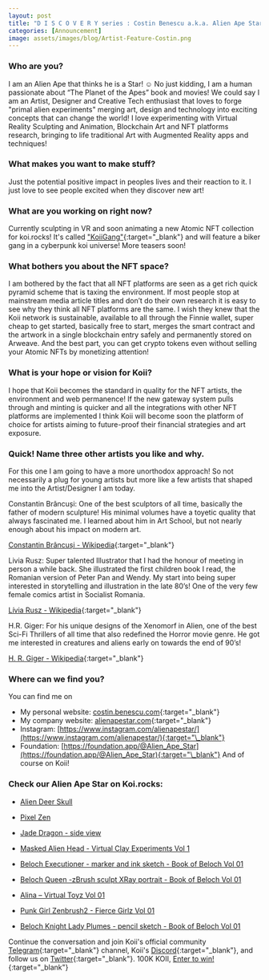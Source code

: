 ```yaml
---
layout: post
title: "D I S C O V E R Y series : Costin Benescu a.k.a. Alien Ape Star"
categories: [Announcement]
image: assets/images/blog/Artist-Feature-Costin.png
---
```


### Who are you?

I am an Alien Ape that thinks he is a Star! ☺ No just kidding, I am a human passionate about “The Planet of the Apes” book and movies! We could say I am an Artist, Designer and Creative Tech enthusiast that loves to forge "primal alien experiments" merging art, design and technology into exciting concepts that can change the world! I love experimenting with Virtual Reality Sculpting and Animation, Blockchain Art and NFT platforms research, bringing to life traditional Art with Augmented Reality apps and techniques!

### What makes you want to make stuff?

Just the potential positive impact in peoples lives and their reaction to it.
I just love to see people excited when they discover new art!

### What are you working on right now?

Currently sculpting in VR and soon animating a new Atomic NFT collection for koi.rocks! It's called ["KoiiGang"](https://koii.live/Kd8amLQAwDWgeDhwUJAgb-BwuqvkIN5LQKspMkh9Azw.html){:target="\_blank"} and will feature a biker gang in a cyberpunk koi universe! More teasers soon!

### What bothers you about the NFT space?

I am bothered by the fact that all NFT platforms are seen as a get rich quick pyramid scheme that is taxing the environment. If most people stop at mainstream media article titles and don’t do their own research it is easy to see why they think all NFT platforms are the same. I wish they knew that the Koii network is sustainable, available to all through the Finnie wallet, super cheap to get started, basically free to start, merges the smart contract and the artwork in a single blockchain entry safely and permanently stored on Arweave. And the best part, you can get crypto tokens even without selling your Atomic NFTs by monetizing attention!

### What is your hope or vision for Koii?

I hope that Koii becomes the standard in quality for the NFT artists, the environment and web permanence! If the new gateway system pulls through and minting is quicker and all the integrations with other NFT platforms are implemented I think Koii will become soon the platform of choice for artists aiming to future-proof their financial strategies and art exposure.

### Quick! Name three other artists you like and why.

For this one I am going to have a more unorthodox approach! So not necessarily a plug for young artists but more like a few artists that shaped me into the Artist/Designer I am today.

Constantin Brâncuși: One of the best sculptors of all time, basically the father of modern sculpture! His minimal volumes have a toyetic quality that always fascinated me. I learned about him in Art School, but not nearly enough about his impact on modern art.

[Constantin Brâncuși - Wikipedia](https://en.wikipedia.org/wiki/Constantin_Br%C3%A2ncu%C8%99i){:target="\_blank"}

Livia Rusz: Super talented Illustrator that I had the honour of meeting in person a while back. She illustrated the first children book I read, the Romanian version of Peter Pan and Wendy. My start into being super interested in storytelling and illustration in the late 80’s! One of the very few female comics artist in Socialist Romania.

[Lívia Rusz - Wikipedia](https://en.wikipedia.org/wiki/L%C3%ADvia_Rusz){:target="\_blank"}

H.R. Giger: For his unique designs of the Xenomorf in Alien, one of the best Sci-Fi Thrillers of all time that also redefined the Horror movie genre. He got me interested in creatures and aliens early on towards the end of 90’s!

[H. R. Giger - Wikipedia](https://en.wikipedia.org/wiki/H._R._Giger){:target="\_blank"}

### Where can we find you?

You can find me on

- My personal website: [costin.benescu.com](https://costin.benescu.com/){:target="\_blank"}
- My company website: [alienapestar.com](https://alienapestar.com){:target="\_blank"}
- Instagram: [https://www.instagram.com/alienapestar/](https://www.instagram.com/alienapestar/){:target="\_blank"}
- Foundation: [https://foundation.app/@Alien_Ape_Star](https://foundation.app/@Alien_Ape_Star){:target="\_blank"}
  And of course on Koii!

### Check our Alien Ape Star on Koi.rocks:

- [Alien Deer Skull](https://koii.live/wYHHyUZcg7xtCYL43dDM135QZREw8kpDVFzZQGC6IdQ.html)

- [Pixel Zen](https://koii.live/nx7v4Se-PSYKLSAuDbuG_5m7GyDoaJL92TIvr9EmTaU.html)

- [Jade Dragon - side view](https://koii.live/upYNfnwU1Y0ezUiIkr03lvw0_LvCS4ZHXRaxGFAcb8o.html)

- [Masked Alien Head - Virtual Clay Experiments Vol 1](https://koii.live/OrPUeu-uOmhv5Y1pHMAw8yU6502kyQgSrl3PstyTS9s.html)

- [Beloch Executioner - marker and ink sketch - Book of Beloch Vol 01](https://koii.live/c-LqD_qh3gSSyGwsn9KsD0NiCQ4rgAAK-vmyv0gEqXM.html)

- [Beloch Queen -zBrush sculpt XRay portrait - Book of Beloch Vol 01](https://koii.live/ggjswjhWYMJkk-KpHxTJMpSTsTJc0ccgqqwxHyg-FkE.html)

- [Alina – Virtual Toyz Vol 01](https://koii.live/r1t_CDtzWg0FhTYl_7YwZU1hKuXG2DwzCR_HBNXoUuw.html)

- [Punk Girl Zenbrush2 - Fierce Girlz Vol 01](https://koii.live/ATLqJ5fXN2Qf8FVrqxA3dkHTAdqeKR8iv67eK4bcxdE.html)

- [Beloch Knight Lady Plumes - pencil sketch - Book of Beloch Vol 01](https://koii.live/4iVx__tY6wkKMKSmSHCBSoy5gLxRQhd_50FpiLkM-co.html)

Continue the conversation and join Koii's official community [Telegram](https://t.me/joinchat/OEHs_8T9-8ZhZmU5){:target="\_blank"} channel, Koii's [Discord](https://discord.gg/koiin){:target="\_blank"}, and follow us on [Twitter](https://twitter.com/KoiiNetwork){:target="\_blank"}. 100K KOII, [Enter to win!](https://gleam.io/c3Cwz/-welcome-to-the-koii-drop-){:target="\_blank"}
